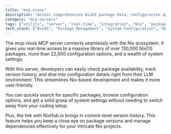 ```yaml
---
title: "mcp-nixos"
description: "Access comprehensive NixOS package data, configuration options, and system settings for Nix-based development."
category: "mcp-servers"
tags: ["utility", "server", "real-time", "integration", "Nix", "package management", "development"]
tech_stack: ["NixOS", "Package Management", "System Configuration", "Home Manager", "nix-darwin", "NixHub.io"]
---
```


The mcp-nixos MCP server connects seamlessly with the Nix ecosystem. It gives you real-time access to a massive library of over 130,000 NixOS packages, more than 22,000 configuration options, and a wealth of system settings.

With this server, developers can easily check package availability, track version history, and dive into configuration details right from their LLM environment. This streamlines Nix-based development and makes it more user-friendly.

You can quickly search for specific packages, browse configuration options, and get a solid grasp of system settings without needing to switch away from your coding setup.

Plus, the link with NixHub.io brings in commit-level version history. This feature helps you keep a close eye on package versions and manage dependencies effectively for your intricate Nix projects.
